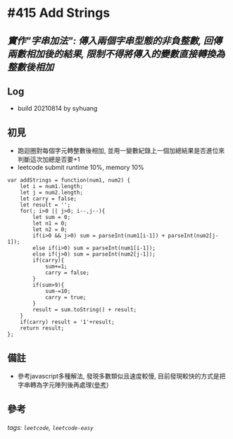 # \#415 Add Strings
## *實作"字串加法": 傳入兩個字串型態的非負整數, 回傳兩數相加後的結果, 限制不得將傳入的變數直接轉換為整數後相加*
## Log
 - build 20210814 by syhuang

## 初見
 - 跑迴圈對每個字元轉整數後相加, 並用一變數紀錄上一個加總結果是否進位來判斷這次加總是否要+1
 - leetcode submit runtime 10%, memory 10%
```javascript=
var addStrings = function(num1, num2) {
    let i = num1.length;
    let j = num2.length;
    let carry = false;
    let result = '';
    for(; i>0 || j>0; i--,j--){
        let sum = 0;
        let n1 = 0;
        let n2 = 0;
        if(i>0 && j>0) sum = parseInt(num1[i-1]) + parseInt(num2[j-1]);
        else if(i>0) sum = parseInt(num1[i-1]);
        else if(j>0) sum = parseInt(num2[j-1]);
        if(carry){
            sum+=1;
            carry = false;
        }
        if(sum>9){
            sum-=10;
            carry = true;
        }
        result = sum.toString() + result;
    }
    if(carry) result = '1'+result;
    return result;
};
```
## 備註
- 參考javascript多種解法, 發現多數類似且速度較慢, 目前發現較快的方式是把字串轉為字元陣列後再處理([參考](https://leetcode.com/problems/add-strings/discuss/1299912/Javascript-Easy-and-Accepted-Solution-or-Runtime-76-ms-or-97.57-Faster))
## 參考
###### tags: `leetcode`, `leetcode-easy`